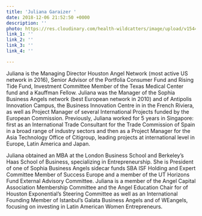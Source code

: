 ```yaml
---
title: 'Juliana Garaizer '
date: 2018-12-06 21:52:50 +0000
description: ''
photo: https://res.cloudinary.com/health-wildcatters/image/upload/v1544133188/image.png
link_1: ''
link_2: ''
link_3: ''
link_4: ''

---
```

Juliana is the Managing Director Houston Angel Network (most active US network in 2016), Senior Advisor of the Portfolia Consumer Fund and Rising Tide Fund, Investment Committee Member of the Texas Medical Center fund and a Kauffman Fellow. Juliana was the Manager of the Sophia Business Angels network (best European network in 2010) and of Antipolis Innovation Campus, the Business Innovation Centre in in the French Riviera, as well as Project Manager of several International Projects funded by the European Commission. Previously, Juliana worked for 5 years in Singapore: first as an International Trade Consultant for the Trade Commission of Spain in a broad range of industry sectors and then as a Project Manager for the Asia Technology Office of Citigroup, leading projects at international level in Europe, Latin America and Japan. 

Juliana obtained an MBA at the London Business School and Berkeley’s Haas School of Business, specializing in Entrepreneurship. She is President of one of Sophia Business Angels sidecar funds SBA ISF Holding and Expert Committee Member of Success Europe and a member of the UT Horizons Fund External Advisory Committee. Juliana is a member of the Angel Capital Association Membership Committee and the Angel Education Chair for of Houston Exponential’s Steering Committee as well as an International Founding Member of Istanbul’s Galata Business Angels and of WEangels, focusing on investing in Latin American Women Entrepreneurs.